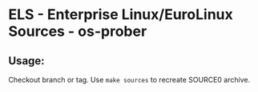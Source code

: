 # ELS - Enterprise Linux/EuroLinux Sources - os-prober
 
## Usage:
  Checkout branch or tag. Use `make sources` to recreate  SOURCE0 archive.
